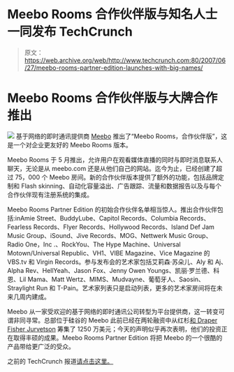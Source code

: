 # Meebo Rooms 合作伙伴版与知名人士一同发布 TechCrunch

> 原文：<https://web.archive.org/web/http://www.techcrunch.com:80/2007/06/27/meebo-rooms-partner-edition-launches-with-big-names/>

# Meebo Rooms 合作伙伴版与大牌合作推出

[![](img/45c7136dab61de4ac7e8b98e6a2a4d14.png)](https://web.archive.org/web/20221129041400/http://wwwl.meebo.com/rooms/) 基于网络的即时通讯提供商 [Meebo](https://web.archive.org/web/20221129041400/http://www.meebo.com/) 推出了“Meebo Rooms，合作伙伴版”，这是一个对企业更友好的 Meebo Rooms 版本。

Meebo Rooms 于 5 月推出，允许用户在观看媒体直播的同时与即时消息联系人聊天，无论是从 meebo.com 还是从他们自己的网站。迄今为止，已经创建了超过 75，000 个 Meebo 房间。新的合作伙伴版本提供了额外的功能，包括品牌定制和 Flash skinning、自动化容量溢出、广告跟踪、流量和数据报告以及与每个合作伙伴现有注册系统的集成。

Meebo Rooms Partner Edition 的初始合作伙伴名单相当惊人。推出合作伙伴包括:inAmie Street、BuddyLube、Capitol Records、Columbia Records、Fearless Records、Flyer Records、Hollywood Records、Island Def Jam Music Group、iSound、Jive Records、MOG、Nettwerk Music Group、Radio One，Inc .、RockYou、The Hype Machine、Universal Motown/Universal Republic、VH1、VIBE Magazine、Vice Magazine 的 VBS.tv 和 Virgin Records。参与发布会的艺术家包括艾莉森·苏朵儿、Aly 和 Aj、Alpha Rev、HellYeah、Jason Fox、Jenny Owen Youngs、凯丽·罗兰德、科恩、Lil Mama、Matt Wertz、MIMS、Mudvayne、葡萄牙人、Saosin、Straylight Run 和 T-Pain。艺术家列表只是启动列表，更多的艺术家房间将在未来几周内建成。

Meebo 从一家受欢迎的基于网络的即时通讯公司转型为平台提供商，这一转变可谓非同寻常。总部位于硅谷的 Meebo 此前已经在两轮融资中从红杉[和 Draper Fisher Jurvetson](https://web.archive.org/web/20221129041400/http://www.beta.techcrunch.com/2005/12/16/meebo-confirms-sequoia-funding/) 筹集了 1250 万美元；今天的声明似乎再次表明，他们的投资正在取得丰硕的成果。Meebo Rooms Partner Edition 将把 Meebo 的一个很酷的产品带给更广泛的受众。

之前的 TechCrunch 报道[请点击这里。](https://web.archive.org/web/20221129041400/http://www.beta.techcrunch.com/tag/meebo)